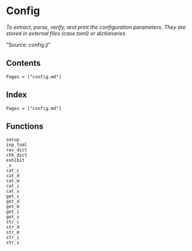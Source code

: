 # Config

*To extract, parse, verify, and print the configuration parameters. They are stored in external files (case.toml) or dictionaries.*

"Source: config.jl"

## Contents

```@contents
Pages = ["config.md"]
```

## Index

```@index
Pages = ["config.md"]
```

## Functions

```@docs
setup
inp_toml
rev_dict
chk_dict
exhibit
_v
cat_c
cat_d
cat_m
cat_i
cat_s
get_c
get_d
get_m
get_i
get_s
str_c
str_d
str_m
str_i
str_s
```
